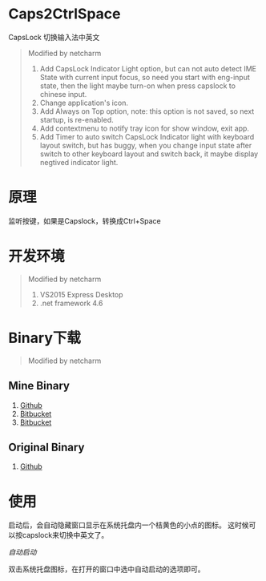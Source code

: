 # Caps2CtrlSpace

CapsLock 切换输入法中英文

> Modified by netcharm
> 1. Add CapsLock Indicator Light option, but can not auto detect IME State with current input focus, 
so need you start with eng-input state, then the light maybe turn-on when press capslock to chinese input. 
> 1. Change application's icon.
> 1. Add Always on Top option, note: this option is not saved, so next startup, is re-enabled.
> 1. Add contextmenu to notify tray icon for show window, exit app.
> 1. Add Timer to auto switch CapsLock Indicator light with keyboard layout switch, but has buggy, when you change
input state after switch to other keyboard layout and switch back, it maybe display negtived indicator light.

# 原理

监听按键，如果是Capslock，转换成Ctrl+Space

# 开发环境

> Modified by netcharm
> 1. VS2015 Express Desktop
> 1. .net framework 4.6
 
# Binary下载

> Modified by netcharm

## Mine Binary

1. [Github](https://github.com/netcharm/Caps2CtrlSpace/blob/master/Caps2CtrlSpace.exe)
1. [Bitbucket](https://bitbucket.org/netcharm/caps2ctrlspace/downloads)
1. [Bitbucket](https://bitbucket.org/netcharm/caps2ctrlspace/src/master/Caps2CtrlSpace.exe)

## Original Binary

1. [Github](https://github.com/cuiliang/Caps2CtrlSpace/blob/master/Caps2CtrlSpace.exe)
  
# 使用

启动后，会自动隐藏窗口显示在系统托盘内一个桔黄色的小点的图标。 这时候可以按capslock来切换中英文了。
 
*自动启动*
 
双击系统托盘图标，在打开的窗口中选中自动启动的选项即可。
 

